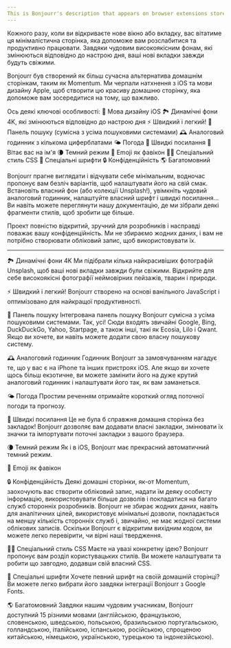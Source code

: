 ```yaml
---
This is Bonjourr's description that appears on browser extensions stores.
---
```


Кожного разу, коли ви відкриваєте нове вікно або вкладку, вас вітатиме ця мінімалістична сторінка, яка допоможе вам розслабитися та продуктивно працювати. Завдяки чудовим високоякісним фонам, які змінюються відповідно до настрою дня, ваші нові вкладки завжди будуть свіжими.

Bonjourr був створений як більш сучасна альтернатива домашнім сторінкам, таким як Momentum. Ми черпали натхнення з iOS та мови дизайну Apple, щоб створити цю красиву домашню сторінку, яка допоможе вам зосередитися на тому, що важливо.

Ось деякі ключові особливості:
🍏 Мова дизайну iOS
🏞 Динамічні фони 4K, які змінюються відповідно до настрою дня
⚡️ Швидкий і легкий!
🔎 Панель пошуку (сумісна з усіма пошуковими системами)
🕰 Аналоговий годинник з кількома циферблатами
🌤 Погода
🔗 Швидкі посилання
👋 Вітає вас на ім'я
🌘 Темний режим
🥖 Emoji як фавікон
🧑‍💻 Спеціальний стиль CSS
📝 Спеціальні шрифти
🔒 Конфіденційність
🌎 Багатомовний

Bonjourr прагне виглядати і відчувати себе мінімальним, водночас пропонує вам безліч варіантів, щоб налаштувати його на свій смак. Встановіть власний фон (або колекції Unsplash!), увімкніть чудовий аналоговий годинник, налаштуйте власний шрифт і швидкі посилання... Ви навіть можете переглянути нашу документацію, де ми зібрали деякі фрагменти стилів, щоб зробити ще більше.

Проект повністю відкритий, зручний для розробників і насправді поважає вашу конфіденційність. Ми не збираємо жодних даних, і вам не потрібно створювати обліковий запис, щоб використовувати їх.

---

🏞 Динамічні фони 4K
Ми підібрали кілька найкрасивіших фотографій Unsplash, щоб ваші нові вкладки завжди були свіжими. Відкрийте для себе високоякісні фотографії неймовірних пейзажів, тварин і природи.

⚡️ Швидкий і легкий!
Bonjourr створено на основі ванільного JavaScript і оптимізовано для найкращої продуктивності.

🔎 Панель пошуку
Інтегрована панель пошуку Bonjourr сумісна з усіма пошуковими системами. Так, усі! Сюди входять звичайні Google, Bing, DuckDuckGo, Yahoo, Startpage, а також інші, такі як Ecosia, Lilo і Qwant. Якщо ви хочете, ви навіть можете додати свою власну пошукову систему.

🕰 Аналоговий годинник
Годинник Bonjourr за замовчуванням нагадує те, що у вас є на iPhone та інших пристроях iOS. Але якщо ви хочете щось більш екзотичне, ви можете замінити його на дуже крутий аналоговий годинник і налаштувати його так, як вам заманеться.

🌤 Погода
Простим реченням отримайте короткий огляд поточної погоди та прогнозу.

🔗 Швидкі посилання
Це не була б справжня домашня сторінка без закладок! Bonjourr дозволяє вам додавати власні закладки, змінювати їх значки та імпортувати поточні закладки з вашого браузера.

🌘 Темний режим
Як і в iOS, Bonjourr має прекрасний автоматичний темний режим.

🥖 Emoji як фавікон

🔒 Конфіденційність
Деякі домашні сторінки, як-от Momentum, заохочують вас створити обліковий запис, надати їм деяку особисту інформацію, використовувати більше дозволів і покладатися на багато служб сторонніх розробників. Bonjourr не збирає жодних даних, навіть для аналітичних цілей, використовує мінімальні дозволи, покладається на меншу кількість сторонніх служб і, звичайно, не має жодної системи облікових записів. Оскільки Bonjourr є відкритим вихідним кодом, ви можете легко перевірити, чи вірні наші твердження.

🧑‍💻 Спеціальний стиль CSS
Маєте на увазі конкретну ідею? Bonjourr пропонує вам розділ користувацьких стилів. Ви можете налаштувати та робити що завгодно, додавши свій власний CSS.

📝 Спеціальні шрифти
Хочете певний шрифт на своїй домашній сторінці? Ви можете легко вибрати його завдяки інтеграції Bonjourr з Google Fonts.

🌎 Багатомовний
Завдяки нашим чудовим учасникам, Bonjourr доступний 15 різними мовами (англійською, французькою, словенською, шведською, польською, бразильською португальською, голландською, італійською, іспанською, російською, спрощеною китайською, німецькою, українською, турецькою та індонезійською).
